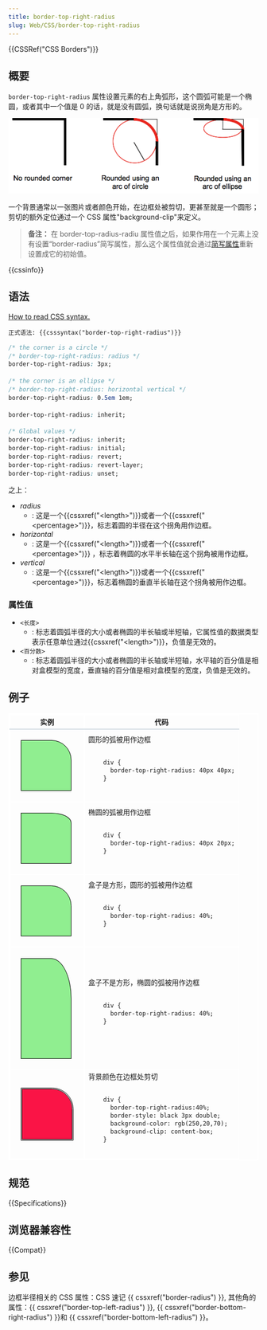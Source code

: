 ```yaml
---
title: border-top-right-radius
slug: Web/CSS/border-top-right-radius
---
```


{{CSSRef("CSS Borders")}}

## 概要

`border-top-right-radius` 属性设置元素的右上角弧形，这个圆弧可能是一个椭圆，或者其中一个值是 0 的话，就是没有圆弧，换句话就是说拐角是方形的。

![border-top-right-radius.png](border-top-right-radius.png)

一个背景通常以一张图片或者颜色开始，在边框处被剪切，更甚至就是一个圆形；剪切的额外定位通过一个 CSS 属性"background-clip"来定义。

> **备注：** 在 border-top-radius-radiu 属性值之后，如果作用在一个元素上没有设置“border-radius”简写属性，那么这个属性值就会通过[简写属性](/zh-CN/CSS/Shorthand_properties)重新设置成它的初始值。

{{cssinfo}}

## 语法

[How to read CSS syntax.](/zh-CN/docs/docs/Web/CSS/Value_definition_syntax)

```
正式语法: {{csssyntax("border-top-right-radius")}}
```

```css
/* the corner is a circle */
/* border-top-right-radius: radius */
border-top-right-radius: 3px;

/* the corner is an ellipse */
/* border-top-right-radius: horizontal vertical */
border-top-right-radius: 0.5em 1em;

border-top-right-radius: inherit;

/* Global values */
border-top-right-radius: inherit;
border-top-right-radius: initial;
border-top-right-radius: revert;
border-top-right-radius: revert-layer;
border-top-right-radius: unset;
```

之上：

- _radius_
  - : 这是一个{{cssxref("&lt;length&gt;")}}或者一个{{cssxref("&lt;percentage&gt;")}}，标志着圆的半径在这个拐角用作边框。
- _horizontal_
  - : 这是一个{{cssxref("&lt;length&gt;")}}或者一个{{cssxref("&lt;percentage&gt;")}} ，标志着椭圆的水平半长轴在这个拐角被用作边框。
- _vertical_
  - : 这是一个{{cssxref("&lt;length&gt;")}}或者一个{{cssxref("&lt;percentage&gt;")}}，标志着椭圆的垂直半长轴在这个拐角被用作边框。

### 属性值

- `<长度>`
  - : 标志着圆弧半径的大小或者椭圆的半长轴或半短轴，它属性值的数据类型表示任意单位通过{{cssxref("&lt;length&gt;")}}，负值是无效的。
- `<百分数>`
  - : 标志着圆弧半径的大小或者椭圆的半长轴或半短轴，水平轴的百分值是相对盒模型的宽度，垂直轴的百分值是相对盒模型的宽度，负值是无效的。

## 例子

<table class="standard-table" style="border: 2px solid rgb(255, 255, 255)">
  <thead>
    <tr>
      <th
        style="
          border-width: 2px;
          border-style: solid;
          border-color: rgb(255, 255, 255) rgb(255, 255, 255) rgb(212, 221, 228);
        "
      >
        实例
      </th>
      <th
        style="
          border-width: 2px;
          border-style: solid;
          border-color: rgb(255, 255, 255) rgb(255, 255, 255) rgb(212, 221, 228);
        "
      >
        代码
      </th>
    </tr>
  </thead>
  <tbody>
    <tr>
      <td style="padding: 1.5em; border: 2px solid rgb(255, 255, 255)">
        <div
          style="
            border: 1px solid black;
            border-top-right-radius: 40px;
            width: 100px;
            height: 100px;
            background-color: rgb(144, 238, 144);
          "
        ></div>
      </td>
      <td style="border: 2px solid rgb(255, 255, 255)">
        圆形的弧被用作边框
        <pre
          class="language-html"
          style="padding: 1em 0px 1em 30px"
        ><code class="language-html" style="direction: ltr;">div {
  border-top-right-radius: 40px 40px;
}</code></pre>
        <div
          class="line-number"
          style="
            margin-top: 1em;
            position: absolute;
            left: 0px;
            right: 0px;
            line-height: inherit;
            top: 0px;
            background: 0px 0px;
          "
        ></div>
        <div
          class="line-number"
          style="
            margin-top: 1em;
            position: absolute;
            left: 0px;
            right: 0px;
            line-height: inherit;
            top: 19px;
            background: 0px 0px;
          "
        ></div>
        <div
          class="line-number"
          style="
            margin-top: 1em;
            position: absolute;
            left: 0px;
            right: 0px;
            line-height: inherit;
            top: 38px;
            background: 0px 0px;
          "
        ></div>
      </td>
    </tr>
    <tr>
      <td style="padding: 1.5em; border: 2px solid rgb(255, 255, 255)">
        <div
          style="
            border: 1px solid black;
            border-top-right-radius: 40px 20px;
            width: 100px;
            height: 100px;
            background-color: rgb(144, 238, 144);
          "
        ></div>
      </td>
      <td style="border: 2px solid rgb(255, 255, 255)">
        椭圆的弧被用作边框
        <pre
          class="language-html"
          style="padding: 1em 0px 1em 30px"
        ><code class="language-html" style="direction: ltr;">div {
  border-top-right-radius: 40px 20px;
}</code></pre>
        <div
          class="line-number"
          style="
            margin-top: 1em;
            position: absolute;
            left: 0px;
            right: 0px;
            line-height: inherit;
            top: 0px;
            background: 0px 0px;
          "
        ></div>
        <div
          class="line-number"
          style="
            margin-top: 1em;
            position: absolute;
            left: 0px;
            right: 0px;
            line-height: inherit;
            top: 19px;
            background: 0px 0px;
          "
        ></div>
        <div
          class="line-number"
          style="
            margin-top: 1em;
            position: absolute;
            left: 0px;
            right: 0px;
            line-height: inherit;
            top: 38px;
            background: 0px 0px;
          "
        ></div>
      </td>
    </tr>
    <tr>
      <td style="padding: 1.5em; border: 2px solid rgb(255, 255, 255)">
        <div
          style="
            border: 1px solid black;
            border-top-right-radius: 40%;
            width: 100px;
            height: 100px;
            background-color: rgb(144, 238, 144);
          "
        ></div>
      </td>
      <td style="border: 2px solid rgb(255, 255, 255)">
        盒子是方形，圆形的弧被用作边框
        <pre
          class="language-html"
          style="padding: 1em 0px 1em 30px"
        ><code class="language-html" style="direction: ltr;">div {
  border-top-right-radius: 40%;
}</code></pre>
        <div
          class="line-number"
          style="
            margin-top: 1em;
            position: absolute;
            left: 0px;
            right: 0px;
            line-height: inherit;
            top: 0px;
            background: 0px 0px;
          "
        ></div>
        <div
          class="line-number"
          style="
            margin-top: 1em;
            position: absolute;
            left: 0px;
            right: 0px;
            line-height: inherit;
            top: 19px;
            background: 0px 0px;
          "
        ></div>
        <div
          class="line-number"
          style="
            margin-top: 1em;
            position: absolute;
            left: 0px;
            right: 0px;
            line-height: inherit;
            top: 38px;
            background: 0px 0px;
          "
        ></div>
      </td>
    </tr>
    <tr>
      <td style="padding: 1.5em; border: 2px solid rgb(255, 255, 255)">
        <div
          style="
            border: 1px solid black;
            border-top-right-radius: 40%;
            width: 100px;
            height: 200px;
            background-color: rgb(144, 238, 144);
          "
        ></div>
      </td>
      <td style="border: 2px solid rgb(255, 255, 255)">
        盒子不是方形，椭圆的弧被用作边框
        <pre
          class="language-html"
          style="padding: 1em 0px 1em 30px"
        ><code class="language-html" style="direction: ltr;">div {
  border-top-right-radius: 40%;
}</code></pre>
        <div
          class="line-number"
          style="
            margin-top: 1em;
            position: absolute;
            left: 0px;
            right: 0px;
            line-height: inherit;
            top: 0px;
            background: 0px 0px;
          "
        ></div>
        <div
          class="line-number"
          style="
            margin-top: 1em;
            position: absolute;
            left: 0px;
            right: 0px;
            line-height: inherit;
            top: 19px;
            background: 0px 0px;
          "
        ></div>
        <div
          class="line-number"
          style="
            margin-top: 1em;
            position: absolute;
            left: 0px;
            right: 0px;
            line-height: inherit;
            top: 38px;
            background: 0px 0px;
          "
        ></div>
      </td>
    </tr>
    <tr>
      <td style="padding: 1.5em; border: 2px solid rgb(255, 255, 255)">
        <div
          style="
            border: 3px double black;
            border-top-right-radius: 40%;
            height: 100px;
            width: 100px;
            background-color: rgb(250, 20, 70);
            background-clip: content-box;
          "
        ></div>
      </td>
      <td style="border: 2px solid rgb(255, 255, 255)">
        背景颜色在边框处剪切
        <pre
          class="language-html"
          style="padding: 1em 0px 1em 30px"
        ><code class="language-html" style="direction: ltr;">div {
  border-top-right-radius:40%;
  border-style: black 3px double;
  background-color: rgb(250,20,70);
  background-clip: content-box;
}</code></pre>
        <div
          class="line-number"
          style="
            margin-top: 1em;
            position: absolute;
            left: 0px;
            right: 0px;
            line-height: inherit;
            top: 0px;
            background: 0px 0px;
          "
        ></div>
        <div
          class="line-number"
          style="
            margin-top: 1em;
            position: absolute;
            left: 0px;
            right: 0px;
            line-height: inherit;
            top: 19px;
            background: 0px 0px;
          "
        ></div>
        <div
          class="line-number"
          style="
            margin-top: 1em;
            position: absolute;
            left: 0px;
            right: 0px;
            line-height: inherit;
            top: 38px;
            background: 0px 0px;
          "
        ></div>
        <div
          class="line-number"
          style="
            margin-top: 1em;
            position: absolute;
            left: 0px;
            right: 0px;
            line-height: inherit;
            top: 57px;
            background: 0px 0px;
          "
        ></div>
        <div
          class="line-number"
          style="
            margin-top: 1em;
            position: absolute;
            left: 0px;
            right: 0px;
            line-height: inherit;
            top: 76px;
            background: 0px 0px;
          "
        ></div>
        <div
          class="line-number"
          style="
            margin-top: 1em;
            position: absolute;
            left: 0px;
            right: 0px;
            line-height: inherit;
            top: 95px;
            background: 0px 0px;
          "
        ></div>
      </td>
    </tr>
  </tbody>
</table>

## 规范

{{Specifications}}

## 浏览器兼容性

{{Compat}}

## 参见

边框半径相关的 CSS 属性：CSS 速记 {{ cssxref("border-radius") }}, 其他角的属性：{{ cssxref("border-top-left-radius") }}, {{ cssxref("border-bottom-right-radius") }}和 {{ cssxref("border-bottom-left-radius") }}。
